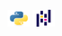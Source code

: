 <div style="display: inline_block"><br> <img align="center" alt="Python" height="30" width="40" src="https://raw.githubusercontent.com/devicons/devicon/master/icons/python/python-original.svg"> <img align="center" alt="Pandas" height="30" width="40" src="https://raw.githubusercontent.com/devicons/devicon/master/icons/pandas/pandas-original.svg"> </div>
